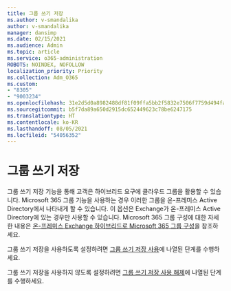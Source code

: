 ```yaml
---
title: 그룹 쓰기 저장
ms.author: v-smandalika
author: v-smandalika
manager: dansimp
ms.date: 02/15/2021
ms.audience: Admin
ms.topic: article
ms.service: o365-administration
ROBOTS: NOINDEX, NOFOLLOW
localization_priority: Priority
ms.collection: Adm_O365
ms.custom:
- "8305"
- "9003234"
ms.openlocfilehash: 31e2d5d0a8982488df81f09ffa5bb2f5832e7506f7759d494fa484c629dbbc0e
ms.sourcegitcommit: b5f7da89a650d2915dc652449623c78be6247175
ms.translationtype: HT
ms.contentlocale: ko-KR
ms.lasthandoff: 08/05/2021
ms.locfileid: "54056352"
---
```

# <a name="group-writeback"></a>그룹 쓰기 저장

그룹 쓰기 저장 기능을 통해 고객은 하이브리드 요구에 클라우드 그룹을 활용할 수 있습니다. Microsoft 365 그룹 기능을 사용하는 경우 이러한 그룹을 온-프레미스 Active Directory에서 나타내게 할 수 있습니다. 이 옵션은 Exchange가 온-프레미스 Active Directory에 있는 경우만 사용할 수 있습니다. Microsoft 365 그룹 구성에 대한 자세한 내용은 [온-프레미스 Exchange 하이브리드로 Microsoft 365 그룹 구성](https://docs.microsoft.com/exchange/hybrid-deployment/set-up-microsoft-365-groups#enable-group-writeback-in-azure-ad-connect)을 참조하세요.

그룹 쓰기 저장을 사용하도록 설정하려면 [그룹 쓰기 저장 사용](https://docs.microsoft.com/azure/active-directory/hybrid/how-to-connect-group-writeback#enable-group-writeback)에 나열된 단계를 수행하세요. 

그룹 쓰기 저장을 사용하지 않도록 설정하려면 [그룹 쓰기 저장 사용 해제](https://docs.microsoft.com/azure/active-directory/hybrid/how-to-connect-group-writeback#disabling-group-writeback)에 나열된 단계를 수행하세요.